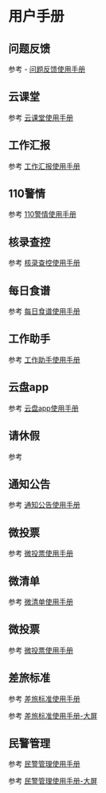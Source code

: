 
# 用户手册 


## 问题反馈 <Badge text="beta" type="warning"/>

参考 - [问题反馈使用手册](./feedBackHelpDocs.md)


## 云课堂

参考 [云课堂使用手册](./cloudClassHelpDocs.md)


## 工作汇报

参考 [工作汇报使用手册](./workReportHelpDocs.md)


## 110警情

参考 [110警情使用手册](./policeSentiment.md)


## 核录查控

参考 [核录查控使用手册](./personCheck.md)


## 每日食谱

参考 [每日食谱使用手册](./dailyRecipes.md)


## 工作助手

参考 [工作助手使用手册](./workAssistantHelpDocs)


## 云盘app

参考 [云盘app使用手册](./cloudDiskHelpDocs)


##  请休假

参考 

## 通知公告

参考 [通知公告使用手册](./noticeHelpDocs.md)


## 微投票

参考 [微投票使用手册](./microvotingHelpDocs.md)


## 微清单

参考 [微清单使用手册](./microvotingHelpDocs.md)


## 微投票

参考 [微投票使用手册](./microvotingHelpDocs.md)


## 差旅标准

参考 [差旅标准使用手册](./travelStandardsHelpDocs.md)

参考 [差旅标准使用手册-大屏](./travelStandardsIpadHelpDocs.md)

## 民警管理

参考 [民警管理使用手册](./policeManageHeloDocs.md)

参考 [民警管理使用手册-大屏](./policeManageIpadHeloDocs.md)
